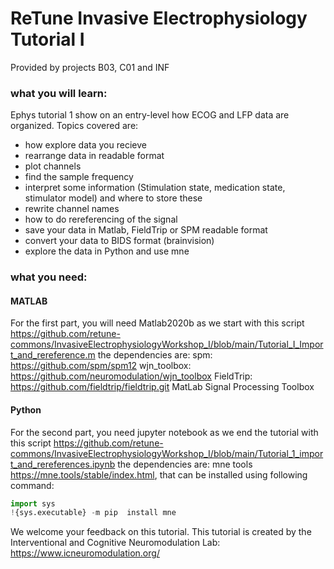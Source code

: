 # ReTune Invasive Electrophysiology Tutorial I 

Provided by projects B03, C01 and INF

### what you will learn:
Ephys tutorial 1 show on an entry-level how ECOG and LFP data are organized. Topics covered are:
* how explore data you recieve
* rearrange data in readable format
* plot channels
* find the sample frequency
* interpret some information (Stimulation state, medication state, stimulator model) and where to store these
* rewrite channel names
* how to do rereferencing of the signal
* save your data in Matlab, FieldTrip or SPM readable format
* convert your data to BIDS format (brainvision)
* explore the data in Python and use mne

### what you need:
#### MATLAB
For the first part, you will need Matlab2020b as we start with this script https://github.com/retune-commons/InvasiveElectrophysiologyWorkshop_I/blob/main/Tutorial_I_Import_and_rereference.m
the dependencies are:
spm: https://github.com/spm/spm12
wjn_toolbox: https://github.com/neuromodulation/wjn_toolbox
FieldTrip: https://github.com/fieldtrip/fieldtrip.git
MatLab Signal Processing Toolbox

#### Python
For the second part, you need jupyter notebook as we end the tutorial with this script https://github.com/retune-commons/InvasiveElectrophysiologyWorkshop_I/blob/main/Tutorial_1_import_and_rereferences.ipynb
the dependencies are:
mne tools https://mne.tools/stable/index.html, that can be installed using following command:
```python
import sys
!{sys.executable} -m pip  install mne
```

We welcome your feedback on this tutorial.
This tutorial is created by the Interventional and Cognitive Neuromodulation Lab: https://www.icneuromodulation.org/
